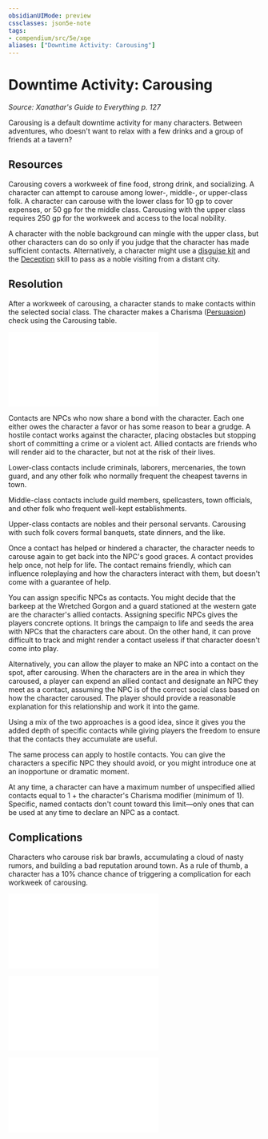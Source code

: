 ```yaml
---
obsidianUIMode: preview
cssclasses: json5e-note
tags:
- compendium/src/5e/xge
aliases: ["Downtime Activity: Carousing"]
---
```

# Downtime Activity: Carousing
*Source: Xanathar's Guide to Everything p. 127* 

Carousing is a default downtime activity for many characters. Between adventures, who doesn't want to relax with a few drinks and a group of friends at a tavern?

## Resources

Carousing covers a workweek of fine food, strong drink, and socializing. A character can attempt to carouse among lower-, middle-, or upper-class folk. A character can carouse with the lower class for 10 gp to cover expenses, or 50 gp for the middle class. Carousing with the upper class requires 250 gp for the workweek and access to the local nobility.

A character with the noble background can mingle with the upper class, but other characters can do so only if you judge that the character has made sufficient contacts. Alternatively, a character might use a [disguise kit](z_compendium/items/disguise-kit.md) and the [Deception](z_compendium/rules/skills.md#Deception) skill to pass as a noble visiting from a distant city.

## Resolution

After a workweek of carousing, a character stands to make contacts within the selected social class. The character makes a Charisma ([Persuasion](z_compendium/rules/skills.md#Persuasion)) check using the Carousing table.

![Carousing](z_compendium/tables/carousing-xge.md)

Contacts are NPCs who now share a bond with the character. Each one either owes the character a favor or has some reason to bear a grudge. A hostile contact works against the character, placing obstacles but stopping short of committing a crime or a violent act. Allied contacts are friends who will render aid to the character, but not at the risk of their lives.

Lower-class contacts include criminals, laborers, mercenaries, the town guard, and any other folk who normally frequent the cheapest taverns in town.

Middle-class contacts include guild members, spellcasters, town officials, and other folk who frequent well-kept establishments.

Upper-class contacts are nobles and their personal servants. Carousing with such folk covers formal banquets, state dinners, and the like.

Once a contact has helped or hindered a character, the character needs to carouse again to get back into the NPC's good graces. A contact provides help once, not help for life. The contact remains friendly, which can influence roleplaying and how the characters interact with them, but doesn't come with a guarantee of help.

You can assign specific NPCs as contacts. You might decide that the barkeep at the Wretched Gorgon and a guard stationed at the western gate are the character's allied contacts. Assigning specific NPCs gives the players concrete options. It brings the campaign to life and seeds the area with NPCs that the characters care about. On the other hand, it can prove difficult to track and might render a contact useless if that character doesn't come into play.

Alternatively, you can allow the player to make an NPC into a contact on the spot, after carousing. When the characters are in the area in which they caroused, a player can expend an allied contact and designate an NPC they meet as a contact, assuming the NPC is of the correct social class based on how the character caroused. The player should provide a reasonable explanation for this relationship and work it into the game.

Using a mix of the two approaches is a good idea, since it gives you the added depth of specific contacts while giving players the freedom to ensure that the contacts they accumulate are useful.

The same process can apply to hostile contacts. You can give the characters a specific NPC they should avoid, or you might introduce one at an inopportune or dramatic moment.

At any time, a character can have a maximum number of unspecified allied contacts equal to 1 + the character's Charisma modifier (minimum of 1). Specific, named contacts don't count toward this limit—only ones that can be used at any time to declare an NPC as a contact.

## Complications

Characters who carouse risk bar brawls, accumulating a cloud of nasty rumors, and building a bad reputation around town. As a rule of thumb, a character has a 10% chance chance of triggering a complication for each workweek of carousing.

![Lower-Class Carousing Complications](z_compendium/tables/lower-class-carousing-complications-xge.md)

![Middle-Class Carousing Complications](z_compendium/tables/middle-class-carousing-complications-xge.md)

![Upper-Class Carousing Complications](z_compendium/tables/upper-class-carousing-complications-xge.md)